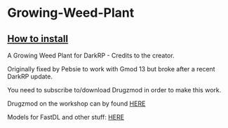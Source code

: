 Growing-Weed-Plant
==================

## [How to install](https://github.com/ms333/Growing-Weed-Plant/wiki/How-to-install)

A Growing Weed Plant for DarkRP - Credits to the creator.

Originally fixed by Pebsie to work with Gmod 13 but broke after a recent DarkRP update.

You need to subscribe to/download Drugzmod in order to make this work.

Drugzmod on the workshop can by found [HERE](http://steamcommunity.com/sharedfiles/filedetails/?id=112986621)

Models for FastDL and other stuff: [HERE](http://www.garrysmod.org/downloads/?a=view&id=68156)
